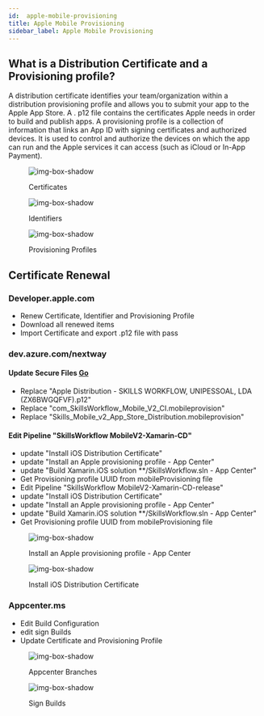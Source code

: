 ```yaml
---
id:  apple-mobile-provisioning
title: Apple Mobile Provisioning
sidebar_label: Apple Mobile Provisioning
---
```


## What is a Distribution Certificate and a Provisioning profile?

A distribution certificate identifies your team/organization within a distribution provisioning profile and allows you to submit your app to the Apple App Store. A . p12 file contains the certificates Apple needs in order to build and publish apps.
A provisioning profile is a collection of information that links an App ID with signing certificates and authorized devices. It is used to control and authorize the devices on which the app can run and the Apple services it can access (such as iCloud or In-App Payment).

<figure>

![img-box-shadow](/img/integrations/Certificates.png)
<figcaption>Certificates</figcaption>
</figure>
<figure>

![img-box-shadow](/img/integrations/Identifiers.png)
<figcaption>Identifiers</figcaption>
</figure>
<figure>

![img-box-shadow](/img/integrations/MobileProfiles.png)
<figcaption>Provisioning Profiles</figcaption>
</figure>

## Certificate Renewal

### Developer.apple.com

- Renew Certificate, Identifier and Provisioning Profile
- Download all renewed items
- Import Certificate and export .p12 file with pass

### dev.azure.com/nextway

#### Update Secure Files [Go](https://dev.azure.com/nextway/Skill/_library?itemType=SecureFiles)
- Replace "Apple Distribution - SKILLS WORKFLOW, UNIPESSOAL, LDA (ZX6BWGQFVF).p12"
- Replace "com_SkillsWorkflow_Mobile_V2_CI.mobileprovision"
- Replace "Skills_Mobile_v2_App_Store_Distribution.mobileprovision"

#### Edit Pipeline "SkillsWorkflow MobileV2-Xamarin-CD"
- update "Install iOS Distribution Certificate"
- update "Install an Apple provisioning profile - App Center"
- update "Build Xamarin.iOS solution **/SkillsWorkflow.sln - App Center"
- Get Provisioning profile UUID from mobileProvisioning file
- Edit Pipeline "SkillsWorkflow MobileV2-Xamarin-CD-release"
- update "Install iOS Distribution Certificate"
- update "Install an Apple provisioning profile - App Center"
- update "Build Xamarin.iOS solution **/SkillsWorkflow.sln - App Center"
- Get Provisioning profile UUID from mobileProvisioning file

<figure>

![img-box-shadow](/img/integrations/apple-mobile-provisioning-01.png)
<figcaption>Install an Apple provisioning profile - App Center</figcaption>
</figure>
<figure>

![img-box-shadow](/img/integrations/apple-mobile-provisioning-02.png)
<figcaption>Install iOS Distribution Certificate</figcaption>
</figure>

### Appcenter.ms
- Edit Build Configuration
- edit sign Builds
- Update Certificate and Provisioning Profile

<figure>

![img-box-shadow](/img/integrations/apple-mobile-provisioning-03.png)
<figcaption>Appcenter Branches</figcaption>
</figure>
<figure>

![img-box-shadow](/img/integrations/apple-mobile-provisioning-04.png)
<figcaption>Sign Builds</figcaption>
</figure>